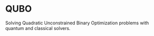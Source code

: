 # QUBO

Solving Quadratic Unconstrained Binary Optimization problems with quantum and classical solvers.